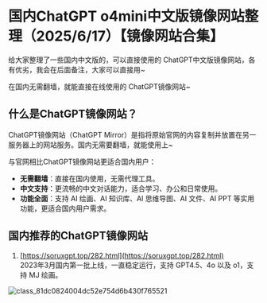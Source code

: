 # 国内ChatGPT o4mini中文版镜像网站整理（2025/6/17）【镜像网站合集】

给大家整理了一些国内中文版的，可以直接使用的 ChatGPT中文版镜像网站，各有优劣，我会在后面备注，大家可以直接用~

在国内无需翻墙，就能直接在线使用的 ChatGPT镜像网站~

## 什么是ChatGPT镜像网站？

ChatGPT镜像网站（ChatGPT Mirror）是指将原始官网的内容复制并放置在另一服务器上的网站服务。国内无需要翻墙，就能使用上~

与官网相比ChatGPT镜像网站更适合国内用户：

- **无需翻墙**：直接在国内使用，无需代理工具。
- **中文支持**：更流畅的中文对话能力，适合学习、办公和日常使用。
- **功能全面**：支持 AI 绘画、AI 知识库、AI 思维导图、AI 文件、AI PPT 等实用功能，更适合国内用户需求。

## 国内推荐的ChatGPT镜像网站

1. [https://soruxgpt.top/282.html](https://soruxgpt.top/282.html)  
   2023年3月国内第一批上线，一直稳定运行，支持 GPT4.5、4o 以及 o1，支持 MJ 绘画。
   

![class_81dc0824004dc52e754d6b430f765521](https://github.com/user-attachments/assets/f7573cd5-92cd-4400-a001-7ce56e72269f)
